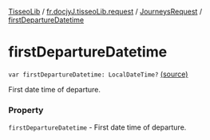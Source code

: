 [TisseoLib](../../index.md) / [fr.docjyJ.tisseoLib.request](../index.md) / [JourneysRequest](index.md) / [firstDepartureDatetime](./first-departure-datetime.md)

# firstDepartureDatetime

`var firstDepartureDatetime: LocalDateTime?` [(source)](https://github.com/docjyj/tisseoLib/tree/master/src/main/kotlin/fr/docjyJ/tisseoLib/request/JourneysRequest.kt#L57)

First date time of departure.

### Property

`firstDepartureDatetime` - First date time of departure.